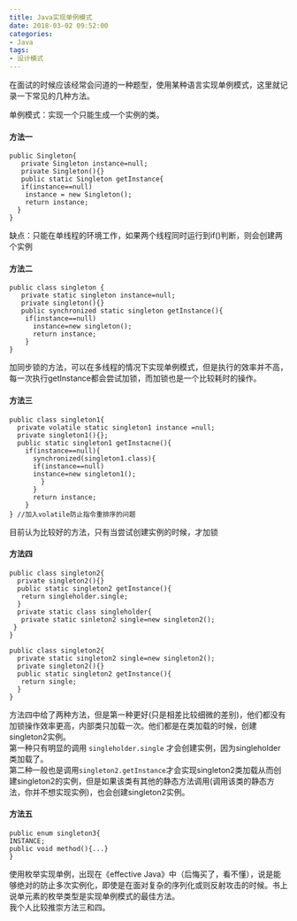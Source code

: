 ```yaml
---
title: Java实现单例模式
date: 2018-03-02 09:52:00
categories: 
- Java
tags: 
- 设计模式
---
```


在面试的时候应该经常会问道的一种题型，使用某种语言实现单例模式，这里就记录一下常见的几种方法。

<!-- more -->

单例模式：实现一个只能生成一个实例的类。
#### 方法一
```
public Singleton{
   private Singleton instance=null;
   private Singleton(){}
   public static Singleton getInstance{
   if(instance==null)
  	instance = new Singleton();
   	return instance;
  }
}
```
缺点：只能在单线程的环境工作，如果两个线程同时运行到if()判断，则会创建两个实例
#### 方法二
```
public class singleton {
   private static singleton instance=null;
   private singleton(){}
   public synchronized static singleton getInstance(){
   	if(instance==null)
   	  instance=new singleton();
 	  return instance;
	}
}
```
加同步锁的方法，可以在多线程的情况下实现单例模式，但是执行的效率并不高，每一次执行getInstance都会尝试加锁，而加锁也是一个比较耗时的操作。
#### 方法三
```
public class singleton1{
  private volatile static singleton1 instance =null;
  private singleton1(){};
  public static singleton1 getInstacne(){
   	if(instance==null){
   	  synchronized(singleton1.class){
   	  if(instance==null)
   	  instance=new singleton1();
   	    }
  	  }
   	  return instance;
   	}
} //加入volatile防止指令重排序的问题
```
目前认为比较好的方法，只有当尝试创建实例的时候，才加锁
#### 方法四
```
public class singleton2{
  private singleton2(){}
  public static singleton2 getInstance(){
   return singleholder.single;
  }
  private static class singleholder{
   private static sinleton2 single=new singleton2(); 
 }
}
```
```
public class singleton2{
  private static singleton2 single=new singleton2();
  private singleton2(){}
  public static singleton2 getInstance(){
   return single;
  }
}
```
方法四中给了两种方法，但是第一种更好(只是相差比较细微的差别)，他们都没有加锁操作效率更高，内部类只加载一次。他们都是在类加载的时候，创建singleton2实例。  
第一种只有明显的调用 `singleholder.single` 才会创建实例，因为singleholder类加载了。  
第二种一般也是调用`singleton2.getInstance`才会实现singleton2类加载从而创建singleton2的实例，但是如果该类有其他的静态方法调用(调用该类的静态方法，你并不想实现实例)，也会创建singleton2实例。
#### 方法五
```
public enum singleton3{
INSTANCE;
public void method(){...}
}
```
使用枚举实现单例，出现在《effective Java》中（后悔买了，看不懂），说是能够绝对的防止多次实例化，即使是在面对复杂的序列化或则反射攻击的时候。书上说单元素的枚举类型是实现单例模式的最佳方法。  
我个人比较推崇方法三和四。

  